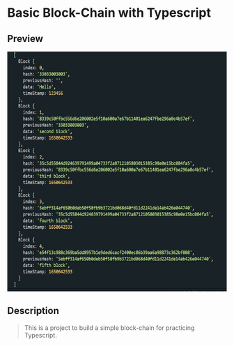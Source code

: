 # Basic Block-Chain with Typescript

## Preview

<img src="/img/console.jpg" width="768" height="550"/>

## Description

> This is a project to build a simple block-chain for practicing Typescript.

